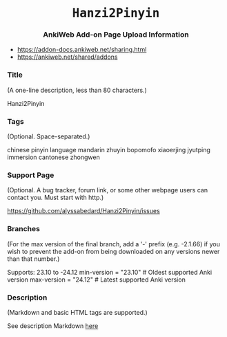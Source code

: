 <div align="center">
<h1 style="font-family: monospace;">Hanzi2Pinyin</h1>
<h3> AnkiWeb Add-on Page Upload Information</h3>
</div>


- https://addon-docs.ankiweb.net/sharing.html
- https://ankiweb.net/shared/addons

### Title
(A one-line description, less than 80 characters.)

Hanzi2Pinyin

### Tags
(Optional. Space-separated.)

chinese pinyin language mandarin zhuyin bopomofo xiaoerjing jyutping immersion cantonese zhongwen

### Support Page
(Optional. A bug tracker, forum link, or some other webpage users can contact you. Must start with http.)

https://github.com/alyssabedard/Hanzi2Pinyin/issues

### Branches
(For the max version of the final branch, add a '-' prefix (e.g. -2.1.66) if you wish to prevent the add-on from being downloaded on any versions newer than that number.)

Supports: 23.10 to -24.12
min-version = "23.10"       # Oldest supported Anki version
max-version = "24.12"       # Latest supported Anki version

### Description
(Markdown and basic HTML tags are supported.)

See description Markdown [here](description.md)